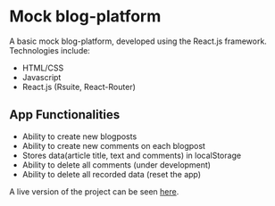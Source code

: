 # Mock blog-platform

A basic mock blog-platform, developed using the React.js framework. Technologies include:
- HTML/CSS
- Javascript
- React.js (Rsuite, React-Router)

## App Functionalities

- Ability to create new blogposts
- Ability to create new comments on each blogpost
- Stores data(article title, text and comments) in localStorage
- Ability to delete all comments (under development)
- Ability to delete all recorded data (reset the app)

A live version of the project can be seen [here](https://laughing-beaver-4ed606.netlify.app).
